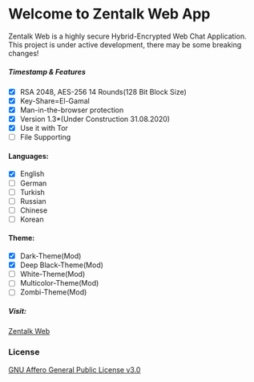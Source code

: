 # Welcome to Zentalk Web App

Zentalk Web is a highly secure Hybrid-Encrypted Web Chat Application.
This project is under active development, there may be some breaking changes!

##### Timestamp & Features
- [x] RSA 2048, AES-256 14 Rounds(128 Bit Block Size)
- [x] Key-Share=El-Gamal
- [x]  Man-in-the-browser protection
- [x]  Version 1.3*(Under Construction 31.08.2020)
- [x]  Use it with Tor
- [ ]  File Supporting

#### Languages:
- [x] English
- [ ] German
- [ ] Turkish
- [ ] Russian
- [ ] Chinese
- [ ] Korean

#### Theme:
- [x] Dark-Theme(Mod)
- [x] Deep Black-Theme(Mod)
- [ ] White-Theme(Mod)
- [ ] Multicolor-Theme(Mod)
- [ ] Zombi-Theme(Mod)

##### Visit:

[Zentalk Web](https://zentalk.chat)

### License

[GNU Affero General Public License v3.0](https://github.com/ZentaChain/Zentanetwork/blob/master/LICENSE)
